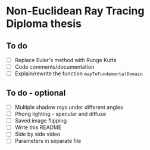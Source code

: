 # **Non-Euclidean Ray Tracing** <br/> Diploma thesis

## To do
- [ ] Replace Euler's method with Runge Kutta
- [ ] Code comments/documentation
- [ ] Explain/rewrite the function `mapToFundamentalDomain`

## To do - optional
- [ ] Multiple shadow rays under different angles
- [ ] Phong lighting - specular and diffuse
- [ ] Saved image flipping
- [ ] Write this README
- [ ] Side by side video
- [ ] Parameters in separate file